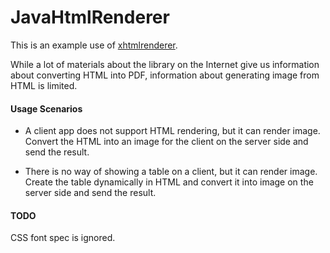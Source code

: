 # JavaHtmlRenderer
This is an example use of [xhtmlrenderer](https://github.com/flyingsaucerproject/flyingsaucer).

While a lot of materials about the library on the Internet give us information about converting HTML into PDF, information about generating image from HTML is limited.

#### Usage Scenarios

* A client app does not support HTML rendering, but it can render image. Convert the HTML into an image for the client on the server side and send the result.

* There is no way of showing a table on a client, but it can render image. Create the table dynamically in HTML and convert it into image on the server side and send the result.

#### TODO

CSS font spec is ignored.